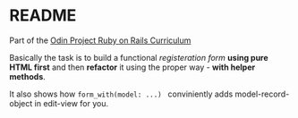 # README

Part of the [Odin Project Ruby on Rails Curriculum](https://www.theodinproject.com/lessons/ruby-on-rails-forms)

Basically the task is to build a functional *registeration form* **using pure HTML first** and then **refactor** it using the proper way - **with helper methods**.

It also shows how ```form_with(model: ...) ``` conviniently adds model-record-object in edit-view for you.